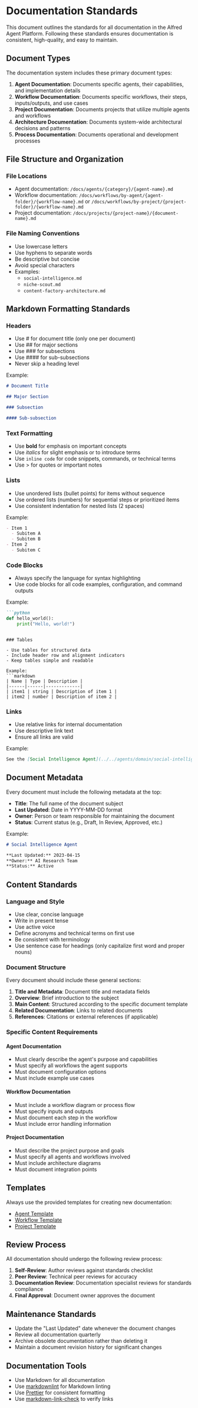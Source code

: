 # Documentation Standards

This document outlines the standards for all documentation in the Alfred Agent Platform. Following these standards ensures documentation is consistent, high-quality, and easy to maintain.

## Document Types

The documentation system includes these primary document types:

1. **Agent Documentation**: Documents specific agents, their capabilities, and implementation details
2. **Workflow Documentation**: Documents specific workflows, their steps, inputs/outputs, and use cases
3. **Project Documentation**: Documents projects that utilize multiple agents and workflows
4. **Architecture Documentation**: Documents system-wide architectural decisions and patterns
5. **Process Documentation**: Documents operational and development processes

## File Structure and Organization

### File Locations

- Agent documentation: `/docs/agents/{category}/{agent-name}.md`
- Workflow documentation: `/docs/workflows/by-agent/{agent-folder}/{workflow-name}.md` or `/docs/workflows/by-project/{project-folder}/{workflow-name}.md`
- Project documentation: `/docs/projects/{project-name}/{document-name}.md`

### File Naming Conventions

- Use lowercase letters
- Use hyphens to separate words
- Be descriptive but concise
- Avoid special characters
- Examples:
  - `social-intelligence.md`
  - `niche-scout.md`
  - `content-factory-architecture.md`

## Markdown Formatting Standards

### Headers

- Use # for document title (only one per document)
- Use ## for major sections
- Use ### for subsections
- Use #### for sub-subsections
- Never skip a heading level

Example:
```markdown
# Document Title

## Major Section

### Subsection

#### Sub-subsection
```

### Text Formatting

- Use **bold** for emphasis on important concepts
- Use *italics* for slight emphasis or to introduce terms
- Use `inline code` for code snippets, commands, or technical terms
- Use > for quotes or important notes

### Lists

- Use unordered lists (bullet points) for items without sequence
- Use ordered lists (numbers) for sequential steps or prioritized items
- Use consistent indentation for nested lists (2 spaces)

Example:
```markdown
- Item 1
  - Subitem A
  - Subitem B
- Item 2
  - Subitem C
```

### Code Blocks

- Always specify the language for syntax highlighting
- Use code blocks for all code examples, configuration, and command outputs

Example:
```markdown
```python
def hello_world():
    print("Hello, world!")
```
```

### Tables

- Use tables for structured data
- Include header row and alignment indicators
- Keep tables simple and readable

Example:
```markdown
| Name | Type | Description |
|------|------|-------------|
| item1 | string | Description of item 1 |
| item2 | number | Description of item 2 |
```

### Links

- Use relative links for internal documentation
- Use descriptive link text
- Ensure all links are valid

Example:
```markdown
See the [Social Intelligence Agent](../../agents/domain/social-intelligence.md) for more information.
```

## Document Metadata

Every document must include the following metadata at the top:

- **Title**: The full name of the document subject
- **Last Updated**: Date in YYYY-MM-DD format
- **Owner**: Person or team responsible for maintaining the document
- **Status**: Current status (e.g., Draft, In Review, Approved, etc.)

Example:
```markdown
# Social Intelligence Agent

**Last Updated:** 2023-04-15
**Owner:** AI Research Team
**Status:** Active
```

## Content Standards

### Language and Style

- Use clear, concise language
- Write in present tense
- Use active voice
- Define acronyms and technical terms on first use
- Be consistent with terminology
- Use sentence case for headings (only capitalize first word and proper nouns)

### Document Structure

Every document should include these general sections:

1. **Title and Metadata**: Document title and metadata fields
2. **Overview**: Brief introduction to the subject
3. **Main Content**: Structured according to the specific document template
4. **Related Documentation**: Links to related documents
5. **References**: Citations or external references (if applicable)

### Specific Content Requirements

#### Agent Documentation

- Must clearly describe the agent's purpose and capabilities
- Must specify all workflows the agent supports
- Must document configuration options
- Must include example use cases

#### Workflow Documentation

- Must include a workflow diagram or process flow
- Must specify inputs and outputs
- Must document each step in the workflow
- Must include error handling information

#### Project Documentation

- Must describe the project purpose and goals
- Must specify all agents and workflows involved
- Must include architecture diagrams
- Must document integration points

## Templates

Always use the provided templates for creating new documentation:

- [Agent Template](../../templates/agent-template.md)
- [Workflow Template](../../templates/workflow-template.md)
- [Project Template](../../templates/project-template.md)

## Review Process

All documentation should undergo the following review process:

1. **Self-Review**: Author reviews against standards checklist
2. **Peer Review**: Technical peer reviews for accuracy
3. **Documentation Review**: Documentation specialist reviews for standards compliance
4. **Final Approval**: Document owner approves the document

## Maintenance Standards

- Update the "Last Updated" date whenever the document changes
- Review all documentation quarterly
- Archive obsolete documentation rather than deleting it
- Maintain a document revision history for significant changes

## Documentation Tools

- Use Markdown for all documentation
- Use [markdownlint](https://github.com/DavidAnson/markdownlint) for Markdown linting
- Use [Prettier](https://prettier.io/) for consistent formatting
- Use [markdown-link-check](https://github.com/tcort/markdown-link-check) to verify links
